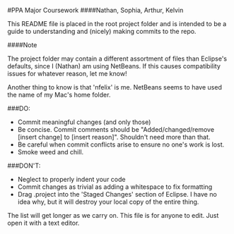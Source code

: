 #PPA Major Coursework
####Nathan, Sophia, Arthur, Kelvin

This README file is placed in the root project folder and is intended to be a guide to understanding and (nicely) making commits to the repo.

####Note

The project folder may contain a different assortment of files than Eclipse's defaults, since I (Nathan) am using NetBeans. If this causes compatibility issues for whatever reason, let me know!

Another thing to know is that 'nfelix' is me. NetBeans seems to have used the name of my Mac's home folder.

###DO:
* Commit meaningful changes (and only those)
* Be concise. Commit comments should be "Added/changed/remove [insert change] to [insert reason]". Shouldn't need more than that.
* Be careful when commit conflicts arise to ensure no one's work is lost.
* Smoke weed and chill.

###DON'T:
* Neglect to properly indent your code
* Commit changes as trivial as adding a whitespace to fix formatting
* Drag .project into the 'Staged Changes' section of Eclipse. I have no idea why, but it will destroy your local copy of the entire thing.

The list will get longer as we carry on. This file is for anyone to edit. Just open it with a text editor.